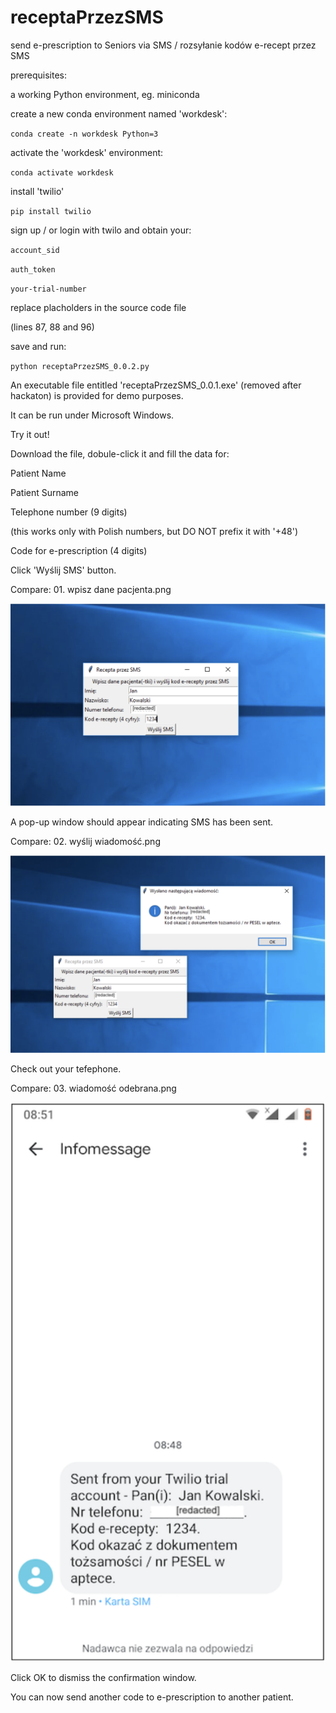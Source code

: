# receptaPrzezSMS
send e-prescription to Seniors via SMS / rozsyłanie kodów e-recept przez SMS

prerequisites:

a working Python environment, eg. miniconda

create a new conda environment named 'workdesk':

`conda create -n workdesk Python=3`

activate the 'workdesk' environment:

`conda activate workdesk`

install 'twilio'

`pip install twilio`

sign up / or login with twilo and obtain your:

`account_sid`

`auth_token`

`your-trial-number`

replace placholders in the source code file

(lines 87, 88 and 96)

save and run:

`python receptaPrzezSMS_0.0.2.py`

An executable file entitled 'receptaPrzezSMS_0.0.1.exe' (removed after hackaton) is provided for demo purposes.

It can be run under Microsoft Windows.

Try it out!

Download the file, dobule-click it and fill the data for:

Patient Name

Patient Surname

Telephone number (9 digits)

(this works only with Polish numbers, but DO NOT prefix it with '+48')

Code for e-prescription (4 digits)

Click 'Wyślij SMS' button.

Compare: 01. wpisz dane pacjenta.png

![alt text](01.%20wpisz%20dane%20pacjenta-redacted.png)

A pop-up window should appear indicating SMS has been sent.

Compare: 02. wyślij wiadomość.png

![alt text](02.%20wy%C5%9Blij%20wiadomo%C5%9B%C4%87-redacted.png)

Check out your tefephone.

Compare: 03. wiadomość odebrana.png

![alt text](03.%20wiadomo%C5%9B%C4%87%20odebrana-redacted.png)

Click OK to dismiss the confirmation window.

You can now send another code to e-prescription to another patient.
